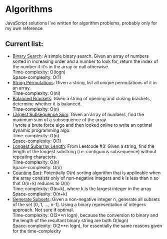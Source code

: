 # Algorithms
JavaScript solutions I've written for algorithm problems, probably only for my own reference


## Current list:
- [Binary Search](https://github.com/smilevideo/algorithms/blob/master/binarySearch.js): A simple binary search. Given an array of numbers sorted in increasing order and a number to look for, return the index of the number if it's in the array or null otherwise.  
Time-complexity: O(logn)  
Space-complexity: O(1)  
- [String Permutations](https://github.com/smilevideo/algorithms/blob/master/stringPermutations.js): Given a string, list all unique permutations of it in an array.  
Time-complexity: O(n!)
- [Balanced Brackets](https://github.com/smilevideo/algorithms/blob/master/balancedBrackets.js): Given a string of opening and closing brackets, determine whether it is balanced.  
Time-complexity: O(n)
- [Largest Subsequence Sum](https://github.com/smilevideo/algorithms/blob/master/largestSubarraySum.js): Given an array of numbers, find the maximum sum of a subsequence of the array.  
I wrote a brute force algo and then looked online to write an optimal dynamic programming algo.  
Time-complexity: O(n)  
Space-complexity: O(1)
- [Longest Subarray Length](https://github.com/smilevideo/algorithms/blob/master/lengthOfLongestSubstring.js): From Leetcode #3: Given a string, find the length of the longest substring (i.e. contiguous subsequence) without repeating characters.  
Time-complexity: O(n)  
Space-complexity: O(n)
- [Counting Sort](https://github.com/smilevideo/algorithms/blob/master/countingSort.js): Potentially O(n) sorting algorithm that is applicable when the array consists only of non-negative integers and k is less than n so that O(n+k) reduces to O(n)  
Time-complexity: O(n+k), where k is the largest integer in the array  
Space-complexity: O(n+k)  
- [Generate Subsets](https://github.com/smilevideo/algorithms/blob/master/generateSubsets.js): Given a non-negative integer n, generate all subsets of the set \[0, 1, ..., n-1\]. Using a binary representation of integers approach. Not sure if optimal.  
Time-complexity: O(2\*\*n logn), because the conversion to binary and the length of the resultant binary string are both O(logn)  
Space-complexity: O(2\*\*n logn), for essentially the same reasons given for the time-complexity
